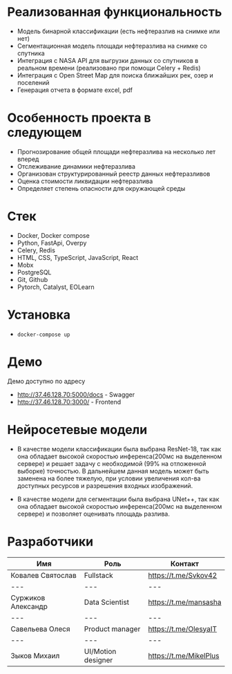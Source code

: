 # Реализованная функциональность

- Модель бинарной классификации (есть нефтеразлив на снимке или нет)
- Сегментационная модель площади нефтеразлива на снимке со спутника
- Интеграция с NASA API для выгрузки данных со спутников в реальном времени (реализовано при помощи Celery + Redis)
- Интеграция с Open Street Map для поиска ближайших рек, озер и поселений
- Генерация отчета в формате excel, pdf

# Особенность проекта в следующем

- Прогнозирование общей площади нефтеразлива на несколько лет вперед
- Отслеживание динамики нефтеразлива
- Организован структурированный реестр данных нефтеразливов
- Оценка стоимости ликвидации нефтеразлива
- Определяет степень опасности для окружающей среды

# Стек

- Docker, Docker compose
- Python, FastApi, Overpy
- Celery, Redis
- HTML, CSS, TypeScript, JavaScript, React
- Mobx
- PostgreSQL
- Git, Github
- Pytorch, Catalyst, EOLearn

# Установка 
- `docker-compose up`

# Демо

Демо доступно по адресу

- http://37.46.128.70:5000/docs - Swagger
- http://37.46.128.70:3000/ - Frontend

# Нейросетевые модели

- В качестве модели классификации была выбрана ResNet-18, так как она обладает высокой скоростью инференса(200мс на выделенном сервере) и решает задачу с необходимой (99% на отложенной выборке) точностью. В дальнейшем данная модель может быть заменена на более тяжелую, при условии увеличения кол-ва доступных ресурсов и разрешения входных изображений.

- В качестве модели для сегментации была выбрана UNet++, так как она обладает высокой скоростью инференса(200мс на выделенном сервере) и позволяет оценивать площадь разлива.


# Разработчики
Имя| Роль | Контакт |
--- | --- | ---  
Ковалев Святослав | Fullstack | https://t.me/Svkov42 
--- | --- | ---  
Суржиков Александр | Data Scientist | https://t.me/mansasha
--- | --- | ---  
Савельева Олеся | Product manager | https://t.me/OlesyaIT
--- | --- | ---  
Зыков Михаил | UI/Motion designer | https://t.me/MikelPlus 
